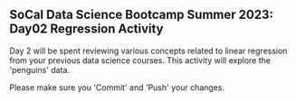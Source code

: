 
## SoCal Data Science Bootcamp Summer 2023: Day02 Regression Activity

Day 2 will be spent reviewing various concepts related to linear regression from your previous data science courses. This activity will explore the 'penguins' data. 

Please make sure you 'Commit' and 'Push' your changes.
